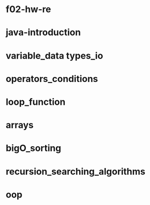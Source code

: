 # f02-hw-re

# java-introduction

# variable_data types_io 

# operators_conditions

# loop_function

# arrays

# bigO_sorting

# recursion_searching_algorithms

# oop


